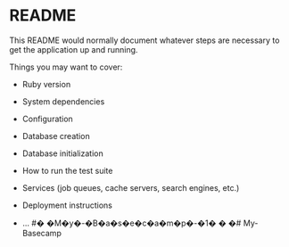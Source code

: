 # README

This README would normally document whatever steps are necessary to get the
application up and running.

Things you may want to cover:

* Ruby version

* System dependencies

* Configuration

* Database creation

* Database initialization

* How to run the test suite

* Services (job queues, cache servers, search engines, etc.)

* Deployment instructions

* ...
#� �M�y�-�B�a�s�e�c�a�m�p�-�1�
�
�# My-Basecamp
